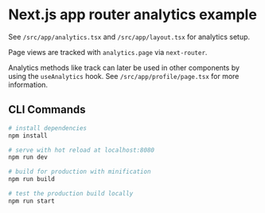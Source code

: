 # Next.js app router analytics example

<!-- [Demo link](tbd?) -->

See `/src/app/analytics.tsx` and `/src/app/layout.tsx` for analytics setup.

Page views are tracked with `analytics.page` via `next-router`.

Analytics methods like track can later be used in other components by using the `useAnalytics` hook. See `/src/app/profile/page.tsx` for more information.

## CLI Commands

``` bash
# install dependencies
npm install

# serve with hot reload at localhost:8080
npm run dev

# build for production with minification
npm run build

# test the production build locally
npm run start
```